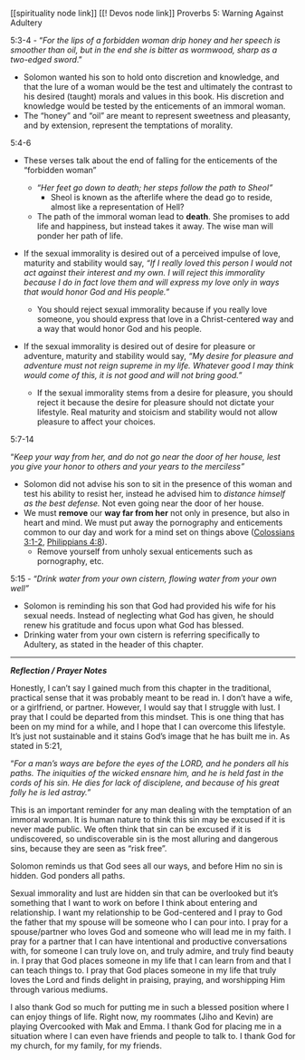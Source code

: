 [[spirituality node link]]
[[! Devos node link]]
Proverbs 5: Warning Against Adultery

5:3-4 - “_For the lips of a forbidden woman drip honey and her speech is smoother than oil, but in the end she is bitter as wormwood, sharp as a two-edged sword_.”

- Solomon wanted his son to hold onto discretion and knowledge, and that the lure of a woman would be the test and ultimately the contrast to his desired (taught) morals and values in this book. His discretion and knowledge would be tested by the enticements of an immoral woman.
- The “honey” and “oil” are meant to represent sweetness and pleasanty, and by extension, represent the temptations of morality.

5:4-6

- These verses talk about the end of falling for the enticements of the “forbidden woman”
    
    - “_Her feet go down to death; her steps follow the path to Sheol”_
        - Sheol is known as the afterlife where the dead go to reside, almost like a representation of Hell?
    - The path of the immoral woman lead to **death**. She promises to add life and happiness, but instead takes it away. The wise man will ponder her path of life.
- If the sexual immorality is desired out of a perceived impulse of love, maturity and stability would say, _“If I really loved this person I would not act against their interest and my own. I will reject this immorality because I do in fact love them and will express my love only in ways that would honor God and His people.”_
    
    - You should reject sexual immorality because if you really love someone, you should express that love in a Christ-centered way and a way that would honor God and his people.
- If the sexual immorality is desired out of desire for pleasure or adventure, maturity and stability would say, _“My desire for pleasure and adventure must not reign supreme in my life. Whatever good I may think would come of this, it is not good and will not bring good.”_
    
    - If the sexual immorality stems from a desire for pleasure, you should reject it because the desire for pleasure should not dictate your lifestyle. Real maturity and stoicism and stability would not allow pleasure to affect your choices.

5:7-14

“_Keep your way from her, and do not go near the door of her house, lest you give your honor to others and your years to the merciless”_

- Solomon did not advise his son to sit in the presence of this woman and test his ability to resist her, instead he advised him to _distance himself as the best defense._ Not even going near the door of her house.
- We must **remove** our **way far from her** not only in presence, but also in heart and mind. We must put away the pornography and enticements common to our day and work for a mind set on things above ([Colossians 3:1-2](https://www.blueletterbible.org/search/preSearch.cfm?Criteria=Colossians+3.1-2&t=NKJV), [Philippians 4:8](https://www.blueletterbible.org/search/preSearch.cfm?Criteria=Philippians+4.8&t=NKJV)).
    - Remove yourself from unholy sexual enticements such as pornography, etc.

5:15 - “_Drink water from your own cistern, flowing water from your own well”_

- Solomon is reminding his son that God had provided his wife for his sexual needs. Instead of neglecting what God has given, he should renew his gratitude and focus upon what God has blessed.
- Drinking water from your own cistern is referring specifically to Adultery, as stated in the header of this chapter.

---

_**Reflection / Prayer Notes**_

Honestly, I can’t say I gained much from this chapter in the traditional, practical sense that it was probably meant to be read in. I don’t have a wife, or a girlfriend, or partner. However, I would say that I struggle with lust. I pray that I could be departed from this mindset. This is one thing that has been on my mind for a while, and I hope that I can overcome this lifestyle. It’s just not sustainable and it stains God’s image that he has built me in. As stated in 5:21,

“_For a man’s ways are before the eyes of the LORD, and he ponders all his paths. The iniquities of the wicked ensnare him, and he is held fast in the cords of his sin. He dies for lack of disciplene, and because of his great folly he is led astray.”_

This is an important reminder for any man dealing with the temptation of an immoral woman. It is human nature to think this sin may be excused if it is never made public. We often think that sin can be excused if it is undiscovered, so undiscoverable sin is the most alluring and dangerous sins, because they are seen as “risk free”.

Solomon reminds us that God sees all our ways, and before Him no sin is hidden. God ponders all paths.

Sexual immorality and lust are hidden sin that can be overlooked but it’s something that I want to work on before I think about entering and relationship. I want my relationship to be God-centered and I pray to God the father that my spouse will be someone who I can pour into. I pray for a spouse/partner who loves God and someone who will lead me in my faith. I pray for a partner that I can have intentional and productive conversations with, for someone I can truly love on, and truly admire, and truly find beauty in. I pray that God places someone in my life that I can learn from and that I can teach things to. I pray that God places someone in my life that truly loves the Lord and finds delight in praising, praying, and worshipping Him through various mediums.

I also thank God so much for putting me in such a blessed position where I can enjoy things of life. Right now, my roommates (Jiho and Kevin) are playing Overcooked with Mak and Emma. I thank God for placing me in a situation where I can even have friends and people to talk to. I thank God for my church, for my family, for my friends.